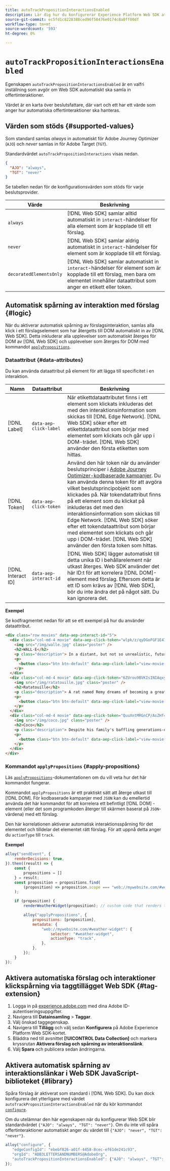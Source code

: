 ```yaml
---
title: autoTrackPropositionInteractionsEnabled
description: Lär dig hur du konfigurerar Experience Platform Web SDK att automatiskt samla in länkdata.
source-git-commit: ec5fd1c8228388ced96f58476e0174c8a0ff00df
workflow-type: tm+mt
source-wordcount: '593'
ht-degree: 0%

---
```



# `autoTrackPropositionInteractionsEnabled`

Egenskapen `autoTrackPropositionInteractionsEnabled` är en valfri inställning som avgör om Web SDK automatiskt ska samla in offertinteraktioner.

Värdet är en karta över beslutsfattare, där vart och ett har ett värde som anger hur automatiska offertinteraktioner ska hanteras.

## Värden som stöds {#supported-values}

Som standard samlas _always_ in automatiskt för Adobe Journey Optimizer (`AJO`) och _never_ samlas in för Adobe Target (`TGT`).

Standardvärdet `autoTrackPropositionInteractions` visas nedan.

```json
{
  "AJO": "always",
  "TGT": "never"
}
```

Se tabellen nedan för de konfigurationsvärden som stöds för varje beslutsprovider.

| Värde | Beskrivning |
| --- | --- |
| `always` | [!DNL Web SDK] samlar alltid automatiskt in `interact`-händelser för alla element som är kopplade till ett förslag. |
| `never` | [!DNL Web SDK] samlar aldrig automatiskt in `interact`-händelser för element som är kopplade till ett förslag. |
| `decoratedElementsOnly` | [!DNL Web SDK] samlar automatiskt in `interact`-händelser för element som är kopplade till ett förslag, men bara om elementet innehåller dataattribut som anger en etikett eller token. |

## Automatisk spårning av interaktion med förslag {#logic}

När du aktiverar automatisk spårning av förslagsinteraktion, samlas alla klick i ett förslagselement som har återgetts till DOM automatiskt in av [!DNL Web SDK]. Detta inkluderar alla upplevelser som automatiskt återges för DOM av [!DNL Web SDK] och upplevelser som återges för DOM med kommandot [`applyPropositions`](../applypropositions.md).

### Dataattribut {#data-attributes}

Du kan använda dataattribut på element för att lägga till specificitet i en interaktion.

| Namn | Dataattribut | Beskrivning |
| --- | --- | --- |
| [!DNL Label] | `data-aep-click-label` | När etikettdataattributet finns i ett element som klickats inkluderas det med den interaktionsinformation som skickas till [!DNL Edge Network]. [!DNL Web SDK] söker efter ett etikettdataattribut som börjar med elementet som klickats och går upp i DOM-trädet. [!DNL Web SDK] använder den första etiketten som hittas. |
| [!DNL Token] | `data-aep-click-token` | Använd den här token när du använder beslutsprinciper i [Adobe Journey Optimizer-kodbaserade kampanjer](https://experienceleague.adobe.com/en/docs/journey-optimizer/using/code-based-experience/get-started-code-based). Du kan använda denna token för att avgöra vilket beslutsprincipobjekt som klickades på. När tokendatattribut finns på ett element som du klickat på inkluderas det med den interaktionsinformation som skickas till Edge Network. [!DNL Web SDK] söker efter ett tokendataattribut som börjar med elementet som klickats och går upp i DOM-trädet. [!DNL Web SDK] använder den första token som hittas. |
| [!DNL Interact ID] | `data-aep-interact-id` | [!DNL Web SDK] lägger automatiskt till detta unika ID i behållarelement när utkast återges. Web SDK använder det här ID:t för att korrelera [!DNL DOM]-element med förslag. Eftersom detta är ett ID som krävs av [!DNL Web SDK], bör du inte ändra det på något sätt. Du kan ignorera det. |

**Exempel**

Se kodfragmentet nedan för att se ett exempel på hur du använder dataattribut.

```html
<div class="row movies" data-aep-interact-id="5">
  <div class="col-md-4 movie" data-aep-click-token="wlpk/z/qyDGoFGF1E47O0w">
    <img src="/img/walle.jpg" class="poster" />
    <h2>WALL·E</h2>
    <p class="description"> In a distant, but not so unrealistic, future where mankind has abandoned earth because it has become covered with trash from products sold by the powerful multi-national Buy N Large corporation, WALL-E, a garbage collecting robot has been left to clean up the mess. </p>
    <p>
      <button class="btn btn-default" data-aep-click-label="view-movie-WALL·E"> View details >> </button>
    </p>
  </div>
  <div class="col-md-4 movie" data-aep-click-token="6ZUrou9BVKIsINIAqxylzw">
    <img src="/img/ratatouille.jpg" class="poster" />
    <h2>Ratatouille</h2>
    <p class="description"> A rat named Remy dreams of becoming a great French chef despite his family's wishes and the obvious problem of being a rat in a decidedly rodent-phobic profession. When fate places Remy in the sewers of Paris, he finds himself ideally situated beneath a restaurant made famous by his culinary hero, Auguste Gusteau. </p>
    <p>
      <button class="btn btn-default" data-aep-click-label="view-movie-Ratatouille"> View details >> </button>
    </p>
  </div>
  <div class="col-md-4 movie" data-aep-click-token="QuuXntMRGnCP/AsZHf4pnQ">
    <img src="/img/coco.jpg" class="poster" />
    <h2>Coco</h2>
    <p class="description"> Despite his family's baffling generations-old ban on music, Miguel dreams of becoming an accomplished musician like his idol, Ernesto de la Cruz. Desperate to prove his talent, Miguel finds himself in the stunning and colorful Land of the Dead following a mysterious chain of events. </p>
    <p>
      <button class="btn btn-default" data-aep-click-label="view-movie-Coco"> View details >> </button>
    </p>
  </div>
</div>
```

### Kommandot `applyPropositions` {#apply-propositions}

Läs [`applyPropositions`](../applypropositions.md)-dokumentationen om du vill veta hur det här kommandot fungerar.

Kommandot `applyPropositions` är ett praktiskt sätt att återge utkast till [!DNL DOM]. För kodbaserade kampanjer med `JSON` kan du emellertid använda det här kommandot för att korrelera ett befintligt [!DNL DOM] -element (eller det som programkoden återger till skärmen baserat på `JSON`-värdena) med ett förslag.

Den här korrelationen aktiverar automatisk interaktionsspårning för det elementet och tilldelar det elementet rätt förslag. För att uppnå detta anger du `actionType` till `track`.

**Exempel**

```javascript
alloy("sendEvent", {
    renderDecisions: true,
}).then((result) => {
    const {
        propositions = []
    } = result;
    const proposition = propositions.find(
        (proposition) => proposition.scope === "web://mywebsite.com/#weather-widget"
    );

    if (proposition) {
        renderWeatherWidget(proposition); // custom code that renders the weather widget based on the code-based campaign JSON

        alloy("applyPropositions", {
            propositions: [proposition],
            metadata: {
                "web://mywebsite.com/#weather-widget": {
                    selector: "#weather-widget",
                    actionType: "track",
                },
            },
        });
    }
});
```

## Aktivera automatiska förslag och interaktioner klickspårning via taggtillägget Web SDK {#tag-extension}

1. Logga in på [experience.adobe.com](https://experience.adobe.com) med dina Adobe ID-autentiseringsuppgifter.
2. Navigera till **Datainsamling** > **Taggar**.
3. Välj önskad taggegenskap.
4. Navigera till **Tillägg** och välj sedan **Konfigurera** på Adobe Experience Platform Web SDK-kortet.
5. Bläddra ned till avsnittet **[!UICONTROL Data Collection]** och markera kryssrutan **Aktivera förslag och spårning av interaktionslänk**.
6. Välj **Spara** och publicera sedan ändringarna.

## Aktivera automatisk spårning av interaktionslänkar i Web SDK JavaScript-biblioteket {#library}

Spåra förslag är aktiverat som standard i [!DNL Web SDK]. Du kan dock konfigurera det ytterligare med värdet `autoTrackPropositionInteractionsEnabled` när du kör kommandot [`configure`](../configure/overview.md).

Om du utelämnar den här egenskapen när du konfigurerar Web SDK blir standardvärdet `{"AJO": "always", "TGT": "never"}`. Om du inte vill spåra offertinteraktioner automatiskt anger du värdet till `{"AJO": "never", "TGT": "never"}`.

```javascript
alloy("configure", {
   "edgeConfigId": "ebebf826-a01f-4458-8cec-ef61de241c93",
   "orgId": "ADB3LETTERSANDNUMBERS@AdobeOrg",
   "autoTrackPropositionInteractionsEnabled": {"AJO": "always", "TGT": "never"}
});
```
